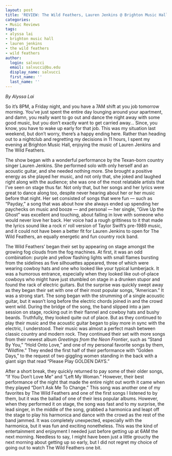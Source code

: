 ```yaml
---
layout: post
title: 'REVIEW: The Wild Feathers, Lauren Jenkins @ Brighton Music Hall 6/14'
categories:
- Music Reviews
tags:
- alyssa lai
- brighton music hall
- lauren jenkins
- the wild feathers
- wild feathers
author:
  login: salvucci
  email: salvucci@bu.edu
  display_name: salvucci
  first_name: ''
  last_name: ''
---
```

_By Alyssa Lai_

So it’s 8PM, a Friday night, and you have a 7AM shift at you job tomorrow morning. You’ve just spent the entire day lounging around your apartment, and damn, you really want to go out and dance the night away with some good music, but you don’t exactly want to get carried away… Since, you know, you have to wake up early for that job. This was my situation last weekend, but don’t worry, there’s a happy ending here. Rather than heading out to a nightclub and regretting my decisions in 11 hours, I spent my evening at Brighton Music Hall, enjoying the music of Lauren Jenkins and The Wild Feathers.

The show began with a wonderful performance by the Texan-born country singer Lauren Jenkins. She performed solo with only herself and an acoustic guitar, and she needed nothing more. She brought a positive energy as she played her music, and not only that, she joked and laughed right along with the audience; she was one of the most relatable artists that I’ve seen on stage thus far. Not only that, but her songs and her lyrics were great to dance along too, despite never hearing about her or her music before that night. Her set consisted of songs that were fun — such as “Payday,” a song that was about how she always ended up spending her paychecks on music and booze — and personal — her single, “Give Up the Ghost” was excellent and touching, about falling in love with someone who would never love her back. Her voice had a rough grittiness to it that made the lyrics sound like a rock n’ roll version of Taylor Swift’s pre-1989 music, and it could not have been a better fit for Lauren Jenkins to open for The Wild Feathers, an equally energetic and fun country rock band.

The Wild Feathers’ began their set by appearing on stage amongst the growing fog clouds from the fog machines. At first, it was an odd combination: purple and yellow flashing lights with small flames bursting from the sidelines as five silhouettes appeared, three of which were wearing cowboy hats and one who looked like your typical lumberjack. It was a humorous entrance, especially when they looked like out-of-place cowboys who might have just stumbled on stage in a drunken stupor and found the rack of electric guitars. But the surprise was quickly swept away as they began their set with one of their most popular songs, “American.” It was a strong start. The song began with the strumming of a single acoustic guitar, but it wasn’t long before the electric chords joined in and the crowd went wild. During the bridge of the song, the band slipped into a jam session on stage, rocking out in their flannel and cowboy hats and bushy beards. Truthfully, they looked quite out of place. But as they continued to play their music and the acoustic guitar began to play more in sync with the electric, I understood. Their music was almost a perfect mash between classic country and modern rock. They continued their set with more songs from their newest album _Greetings from the Neon Frontier_, such as “Stand By You,” “Hold Onto Love,” and one of my personal favorite songs by them, “Wildfire.” They ended the first half of their performance with “Golden Days,” to the request of two giggling women standing in the back with a giant sign that read “Please Play GOLDEN DAYS.”

After a short break, they quickly returned to pay some of their older songs, “If You Don’t Love Me” and “Left My Woman.” However, their best performance of the night that made the entire night out worth it came when they played “Don’t Ask Me To Change.” This song was another one of my favorites by The Wild Feathers and one of the first songs I listened to by them, but it was the ballad of one of their less popular albums. However, when they performed it on stage, the song was fast and to my surprise, the lead singer, in the middle of the song, grabbed a harmonica and leapt off the stage to play his harmonica and dance with the crowd as the rest of the band jammed. It was completely unexpected, especially with the harmonica, but it was fun and exciting nonetheless. This was the kind of entertainment and enjoyment I needed just before getting up at 6AM the next morning. Needless to say, I might have been just a little grouchy the next morning about getting up so early, but I did not regret my choice of going out to watch The Wild Feathers one bit.